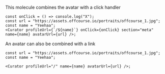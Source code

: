 This molecule combines the avatar with a click handler

```react
const onClick = () => console.log("X");
const url = "https://assets.offcourse.io/portraits/offcourse_1.jpg";
const name = "Yeehaa";
<Curator profileUrl={`/${name}`} onClick={onClick} section="meta" name={name} avatarUrl={url} />;
```

An avatar can also be combined with a link

```react
const url = "https://assets.offcourse.io/portraits/offcourse_1.jpg";
const name = "Yeehaa";

<Curator profileUrl="/" name={name} avatarUrl={url} />;
```
